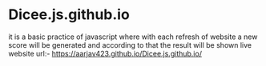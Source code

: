 # Dicee.js.github.io
it is a basic practice of javascript where with each refresh of website a new score will be generated and according to that the result will be shown
live website url:- https://aarjav423.github.io/Dicee.js.github.io/

